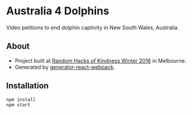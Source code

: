 # Australia 4 Dolphins

Video petitions to end dolphin captivity in New South Wales, Australia.

## About
- Project built at [Random Hacks of Kindness Winter 2016](http://www.meetup.com/en-AU/Random-Hacks-of-Kindness-Melbourne/events/229654072/) in Melbourne.
- Generated by [generator-react-webpack](https://github.com/newtriks/generator-react-webpack).

## Installation
```
npm install
npm start
```